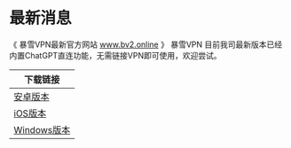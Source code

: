 # 最新消息
《 暴雪VPN最新官方网站 www.bv2.online 》 
暴雪VPN
目前我司最新版本已经内置ChatGPT直连功能，无需链接VPN即可使用，欢迎尝试。





| 下载链接  | 
| ------------- | 
| <a href="https://raw.githubusercontent.com/BxVpn/bxvpnapp/main/bxvpn_v2.7.37_102_appen.apk" rel="nofollow">安卓版本</a>  | 
| <a href="https://apps.apple.com/my/app/bxvpn/id1542308257" rel="nofollow">iOS版本</a> |
|<a href="https://raw.githubusercontent.com/BxVpn/bxvpnapp/main/baoxuevpn-setup-1.5.6.0-x64.exe" rel="nofollow">Windows版本</a> |
